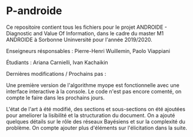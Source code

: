 # P-androide

Ce repositoire contient tous les fichiers pour le projet ANDROIDE - Diagnostic and Value Of Information, dans le cadre du master M1 ANDROIDE à Sorbonne Uninversité pour l'année 2019/2020. 

Enseigneurs résponsables :
  Pierre-Henri Wuillemin, 
  Paolo Viappiani

Étudiants :
  Ariana Carnielli, 
  Ivan Kachaikin
  
Dernières modifications / Prochains pas :

Une première version de l'algorithme myope est fonctionnelle avec une interface interactive à la console. Le code n'est pas encore comenté, on compte le faire dans les prochains jours. 

L'état de l'art à été modifié, des sections et sous-sections on été ajoutées pour ameliorer la lisibilité et la structuration du document. On a ajouté quelques détails sur le rôle des réseaux Bayésiens et sur la complexité du problème. On compte ajouter plus d'éléments sur l'élicitation dans la suite.  

